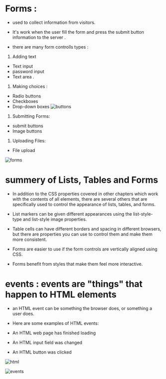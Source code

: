 # Forms :
* used to collect information from visitors.
* It's work when the user fill the form and press the submit button information to the server .

* there are many form controlls types :

1. Adding text 
* Text input 
* password input 
* Text area .

1. Making choices :
* Radio buttons
* Checkboxes
* Drop-down boxes
![buttons](https://www.allphptricks.com/wp-content/uploads/2018/08/create-custom-checkboxes-and-radio-buttons.jpg)
 
 1. Submitting Forms:
 * submit buttons
 * Image buttons

 1. Uploading Files:
 * File upload

 

![forms](https://www.researchgate.net/profile/Amer_Elameer/publication/321708049/figure/fig15/AS:569702479269890@1512839063713/Figure-2-12-How-Forms-Work11.png)

# summery of Lists, Tables and Forms

* In addition to the CSS properties covered in other
chapters which work with the contents of all elements,
there are several others that are specifically used to
control the appearance of lists, tables, and forms.

*  List markers can be given different appearances
using the list-style-type and list-style image
properties.

* Table cells can have different borders and spacing in
different browsers, but there are properties you can
use to control them and make them more consistent.

*  Forms are easier to use if the form controls are
vertically aligned using CSS.

*  Forms benefit from styles that make them feel more
interactive.

# events : events are "things" that happen to HTML elements

* an HTML event can be something the browser does, or something a user does.

* Here are some examples of HTML events:

*  An HTML web page has finished loading
*  An HTML input field was changed
* An HTML button was clicked

![html](https://cope-ali.github.io/cope-ali261.github.io/img/HTMLevents.png)

![events](https://data-flair.training/blogs/wp-content/uploads/sites/2/2019/07/JavaScript-Event-Types.jpg)












